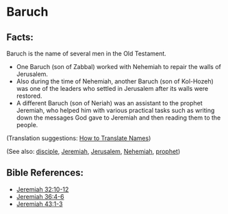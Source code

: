 # Baruch #

## Facts: ##

Baruch is the name of several men in the Old Testament.

* One Baruch (son of Zabbal) worked with Nehemiah to repair the walls of Jerusalem. 
* Also during the time of Nehemiah, another Baruch (son of Kol-Hozeh) was one of the leaders who settled in Jerusalem after its walls were restored.
* A different Baruch (son of Neriah) was an assistant to the prophet Jeremiah, who helped him with various practical tasks such as writing down the messages God gave to Jeremiah and then reading them to the people.

(Translation suggestions: [How to Translate Names](en/ta-vol1/translate/man/translate-names))

(See also: [disciple](../kt/disciple.md), [Jeremiah](../other/jeremiah.md), [Jerusalem](../other/jerusalem.md), [Nehemiah](../other/nehemiah.md), [prophet](../kt/prophet.md))

## Bible References: ##

* [Jeremiah 32:10-12](en/tn/jer/help/32/10)
* [Jeremiah 36:4-6](en/tn/jer/help/36/04)
* [Jeremiah 43:1-3](en/tn/jer/help/43/01)